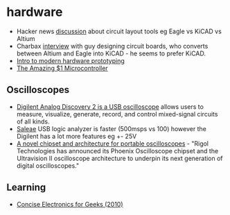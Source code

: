 # hardware
* Hacker news [discussion](https://news.ycombinator.com/item?id=12079824) about circuit layout tools eg Eagle vs KiCAD vs Altium
* Charbax [interview](https://www.youtube.com/watch?v=ZSt7ntanj2I) with guy designing circuit boards, who converts between Altium and Eagle into KiCAD - he seems to prefer KiCAD.
* [Intro to modern hardware prototyping](http://obogason.com/modern_hardware_prototyping/)
* [The Amazing $1 Microcontroller](https://jaycarlson.net/microcontrollers/)

## Oscilloscopes
* [Digilent Analog Discovery 2 is a USB oscilloscope](http://store.digilentinc.com/analog-discovery-2-100msps-usb-oscilloscope-logic-analyzer-and-variable-power-supply/) allows users to measure, visualize, generate, record, and control mixed-signal circuits of all kinds.
* [Saleae](https://www.saleae.com) USB logic analyzer is faster (500msps vs 100) however the Digilent has a lot more features eg +- 25V
* [A novel chipset and architecture for portable oscilloscopes](http://www.eedesignnewseurope.com/news/novel-chipset-and-architecture-portable-oscilloscopes-0) - "Rigol Technologies has announced its Phoenix Oscilloscope chipset and the Ultravision II oscilloscope architecture to underpin its next generation of digital oscilloscopes."

## Learning

* [Concise Electronics for Geeks (2010)](https://news.ycombinator.com/item?id=15703472)

